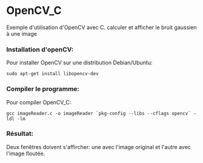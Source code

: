 # OpenCV_C
Exemple d'utilisation d'OpenCV avec C. calculer et afficher le bruit gaussien à une image
### Installation d'openCV:
Pour installer OpenCV sur une distribution Debian/Ubuntu:

```
sudo apt-get install libopencv-dev
```

### Compiler le programme:
Pour compiler OpenCV_C:

```
gcc imageReader.c -o imageReader `pkg-config --libs --cflags opencv` -ldl -lm
```

### Résultat:
Deux fenêtres doivent s'affircher: une avec l'image original et l'autre avec l'image floutée.


